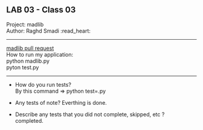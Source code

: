 ## LAB 03 - Class 03
Project: madlib <br>
Author: Raghd Smadi :read_heart:

********************************************************

[madlib pull request](https://github.com/Raghdsmadi/math-series/pull/3) <br>
How to run my application: <br>
python madlib.py <br>
pyton test.py <br>


*********************************************************

- How do you run tests? <br>By this command => python test=.py <br>


- Any tests of note? Everthing is done. <br>

- Describe any tests that you did not complete, skipped, etc ?<br>
completed.